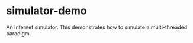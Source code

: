 simulator-demo
==============

An Internet simulator. This demonstrates how to simulate a multi-threaded paradigm.